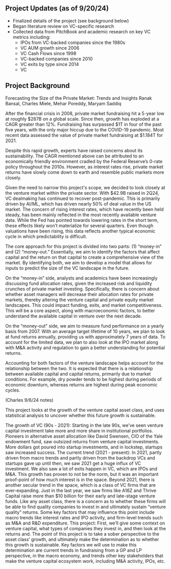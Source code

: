 ## Project Updates (as of 9/20/24)

- Finalized details of the project (see background below)
- Began literature review on VC-specific research
- Collected data from PitchBook and academic research on key VC metrics including:
  - IPOs from VC-backed companies since the 1980s
  - VC AUM growth since 2006
  - VC Cash Flows since 1998
  - VC-backed companies since 2010
  - VC exits by type since 2014
  - VC

## Project Background

Forecasting the Size of the Private Market: Trends and Insights
Ranak Bansal, Charles Miele, Mehar Poreddy, Maryam Saddiq

After the financial crisis in 2008, private market fundraising hit a 5-year low at roughly $287B on a global scale. Since then, growth has exploded at a CAGR greater than 12%. Fundraising has surpassed $1T in four of the past five years, with the only major hiccup due to the COVID-19 pandemic. Most recent data assessed the value of private market fundraising at $1.184T for 2021.

Despite this rapid growth, experts have raised concerns about its sustainability. The CAGR mentioned above can be attributed to an economically friendly environment cradled by the Federal Reserve’s 0-rate policy throughout the 2010s. However, as interest rates rise, private market returns have slowly come down to earth and resemble public markets more closely.

Given the need to narrow this project's scope, we decided to look closely at the venture market within the private sector. With $42.9B raised in 2Q24, VC dealmaking has continued to recover post-pandemic. This is primarily driven by AI/ML, which has driven nearly 50% of deal value in the US market. The concern of rising interest rates, which have recently been held steady, has been mainly reflected in the most recently available venture data. While the Fed has pointed towards lowering rates in the short term, these effects likely won’t materialize for several quarters. Even though valuations have been rising, this data reflects another typical economic cycle in which predictability is difficult.

The core approach for this project is divided into two parts: (1) “money-in” and (2) “money-out.” Essentially, we aim to identify the factors that affect capital and the return on that capital to create a comprehensive view of the market. By identifying both, we aim to develop a model that allows for inputs to predict the size of the VC landscape in the future.

On the “money-in” side, analysts and academics have been increasingly discussing fund allocation rates, given the increased risk and liquidity crunches of private market investing. Specifically, there is concern about whether asset managers will decrease their allocation rates for private markets, thereby altering the venture capital and private equity market landscapes. This could impact funding, exits, and market competitiveness. This will be a core aspect, along with macroeconomic factors, to better understand the available capital in venture over the next decade.

On the “money-out” side, we aim to measure fund performance on a yearly basis from 2007. With an average target lifetime of 10 years, we plan to look at fund returns annually, providing us with approximately 7 years of data. To account for the limited data, we plan to also look at the IPO market along with M&A activity and regulation to gain a better understanding for potential returns.

Accounting for both factors of the venture landscape helps account for the relationship between the two. It is expected that there is a relationship between available capital and capital returns, primarily due to market conditions. For example, dry powder tends to be highest during periods of economic downturn, whereas returns are highest during peak economic cycles.

(Charles 9/6/24 notes)

This project looks at the growth of the venture capital asset class, and uses statistical analysis to uncover whether this future growth is sustainable.

The growth of VC (90s - 2021): Starting in the late 90s, we’ve seen venture capital investment take more and more share in institutional portfolios. Pioneers in alternative asset allocation like David Swensen, CIO of the Yale endowment fund, saw outsized returns from venture capital investments. More dollars got poured into startup investments, and in lockstep, startups saw increased success.
The current trend (2021 - present): In 2021, partly driven from macro trends and partly driven from the backdrop VCs and startups gave up until then, we saw 2021 get a huge influx of VC investment. We also saw a lot of exits happen in VC, which are IPOs and M&A. This growth has proven to not be the norm, but it was an important proof-point of how much interest is in the space.
Beyond 2021, there is another secular trend in the space, which is a class of VC firms that are ever-expanding. Just in the last year, we saw firms like A16Z and Thrive Capital raise more than $10 billion for their early and late-stage venture funds. Like any asset class, there is a concern as to whether these firms will be able to find quality companies to invest in and ultimately sustain “venture quality” returns. Some key factors that may influence this point include macro trends like interest rates and IPO activity, and firm-level trends such as M&A and R&D expenditure.
This project: First, we’ll give some context on venture capital, what types of companies they invest in, and then look at the returns and. The point of this project is to take a sober perspective to the asset class’ growth, and ultimately make the determination as to whether this growth is sustainable. Key factors we will use to make this determination are current trends in fundraising from a GP and LP perspective, in the macro economy, and trends other key stakeholders that make the venture capital ecosystem work, including M&A activity, IPOs, etc.
